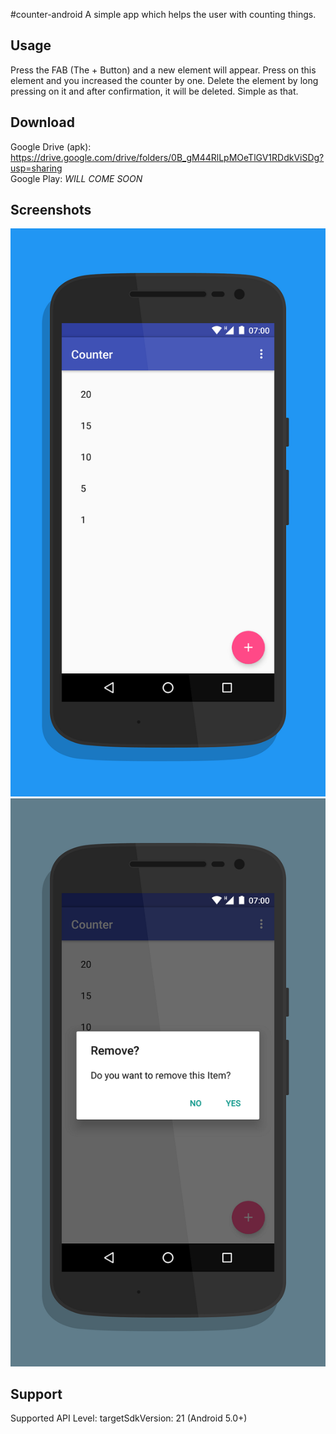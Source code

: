 #counter-android
A simple app which helps the user with counting things.

## Usage
Press the FAB (The + Button) and a new element will appear. Press on this element and you increased the counter by one. Delete the element by long pressing on it and after confirmation, it will be deleted. Simple as that.

## Download
Google Drive (apk): https://drive.google.com/drive/folders/0B_gM44RlLpMOeTlGV1RDdkViSDg?usp=sharing </br>
Google Play: *WILL COME SOON* </br>

## Screenshots
<img src="screen1.png"></img>
<img src="screen2.png"></img>

## Support
Supported API Level: targetSdkVersion: 21 (Android 5.0+)
